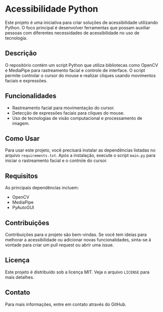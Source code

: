 <h1>Acessibilidade Python</h1>
<p>Este projeto é uma iniciativa para criar soluções de acessibilidade utilizando Python. O foco principal é desenvolver ferramentas que possam auxiliar pessoas com diferentes necessidades de acessibilidade no uso de tecnologia.</p>
<h2>Descrição</h2>
<p>O repositório contém um script Python que utiliza bibliotecas como OpenCV e MediaPipe para rastreamento facial e controle de interface. O script permite controlar o cursor do mouse e realizar cliques usando movimentos faciais e expressões.</p>
<h2>Funcionalidades</h2>
<ul>
    <li>Rastreamento facial para movimentação do cursor.</li>
    <li>Detecção de expressões faciais para cliques do mouse.</li>
    <li>Uso de tecnologias de visão computacional e processamento de imagem.</li>
</ul>

<h2>Como Usar</h2>
<p>Para usar este projeto, você precisará instalar as dependências listadas no arquivo <code>requirements.txt</code>. Após a instalação, execute o script <code>main.py</code> para iniciar o rastreamento facial e o controle do cursor.</p>

<h2>Requisitos</h2>
<p>As principais dependências incluem:</p>
<ul>
    <li>OpenCV</li>
    <li>MediaPipe</li>
    <li>PyAutoGUI</li>
</ul>

<h2>Contribuições</h2>
<p>Contribuições para o projeto são bem-vindas. Se você tem ideias para melhorar a acessibilidade ou adicionar novas funcionalidades, sinta-se à vontade para criar um pull request ou abrir uma issue.</p>

<h2>Licença</h2>
<p>Este projeto é distribuído sob a licença MIT. Veja o arquivo <code>LICENSE</code> para mais detalhes.</p>

<h2>Contato</h2>
 <p>Para mais informações, entre em contato através do GitHub.</p>

